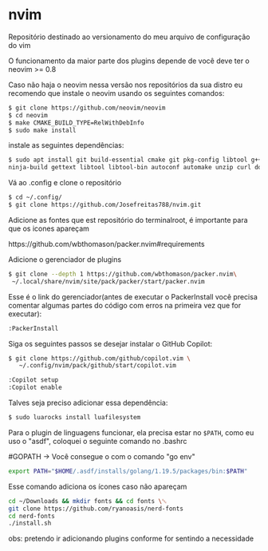 # nvim
Repositório destinado ao versionamento do meu arquivo de configuração do vim

O funcionamento da maior parte dos plugins depende de você deve ter o neovim >= 0.8

Caso não haja o neovim nessa versão nos repositórios da sua distro eu recomendo que instale o neovim usando os seguintes comandos:
```sh
$ git clone https://github.com/neovim/neovim
$ cd neovim
$ make CMAKE_BUILD_TYPE=RelWithDebInfo
$ sudo make install
```
<p>
instale as seguintes dependências:
  
```sh
$ sudo apt install git build-essential cmake git pkg-config libtool g++ libunibilium4 libunibilium-dev \
ninja-build gettext libtool libtool-bin autoconf automake unzip curl doxygen lua-term lua-term-dev luarocks
```
Vá ao .config e clone o repositório

```sh
$ cd ~/.config/
$ git clone https://github.com/Josefreitas788/nvim.git
```

Adicione as fontes que est repositório do terminalroot, é importante para que os icones apareçam
<p>
    https://github.com/wbthomason/packer.nvim#requirements
    <p>  

Adicione o gerenciador de plugins
```sh
$ git clone --depth 1 https://github.com/wbthomason/packer.nvim\
 ~/.local/share/nvim/site/pack/packer/start/packer.nvim
 ```

  
Esse é o link do gerenciador(antes de executar o PackerInstall você precisa comentar algumas partes do código com erros na primeira vez que for executar):
 
  ```sh
  :PackerInstall
 ```

Siga os seguintes passos se desejar instalar o GitHub Copilot:
```sh
$ git clone https://github.com/github/copilot.vim \
   ~/.config/nvim/pack/github/start/copilot.vim
 ```
```sh
:Copilot setup
:Copilot enable
```
 
Talves seja preciso adicionar essa dependência:
```sh
$ sudo luarocks install luafilesystem
```


Para o plugin de linguagens funcionar, ela precisa estar no ```$PATH```, como eu uso o "asdf", coloquei o seguinte comando no .bashrc

#GOPATH -> Você consegue o com o comando "go env"
```sh
export PATH="$HOME/.asdf/installs/golang/1.19.5/packages/bin:$PATH"
```

Esse comando adiciona os ícones caso não apareçam
```sh
cd ~/Downloads && mkdir fonts && cd fonts \␛
git clone https://github.com/ryanoasis/nerd-fonts
cd nerd-fonts
./install.sh
```


obs: pretendo ir adicionando plugins conforme for sentindo a necessidade


